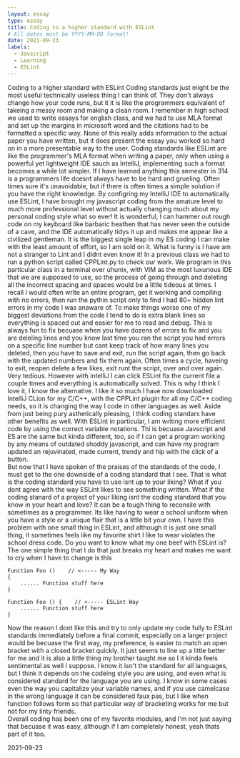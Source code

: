 ```yaml
---
layout: essay
type: essay
title: Coding to a higher standard with ESLint
# All dates must be YYYY-MM-DD format!
date: 2021-09-23
labels:
  - Javscript
  - Learning
  - ESLint
---
```

Coding to a higher standard with ESLint
Coding standards just might be the most useful technically useless thing I can think of.  They don't always change how your code runs, but it it is like the programmers equivalent of takeing a messy room and making a clean room.   I remember in high school we used  to write essays for english class, and we had to use MLA format and set up the margins in microsoft word and the citations had to be formatted a specific way.  None of this really adds information to the actual paper you have written, but it does present the essay you worked so hard on in a more presentable way to the user.  Coding standards like ESLint are like the programmer's MLA format when writing a paper, only when using a powerful yet lightweight IDE sauch as IntelliJ, implementing such a format becomes a while lot simpler.
If I have learned anything this semester in 314 is a programmers life doesnt always have to be hard and grueling.  Often times sure it's unavoidable, but if there is often times a simple solution if you have the right knowledge.  By configring my IntelliJ IDE to automatically use ESLint, I have brought my javascript coding from the amature level to much more professional level without actually changing much about my personal coding style what so ever!  It is wonderful, I can hammer out rough code on my keyboard like barbaric heathen that has never seen the outside of a cave, and the IDE automatically tidys it up and makes me appear like a civilized gentleman.  It is the biggest single leap in my ES coding I can make with the least amount of effort, so I am sold on it.
What is funny is I have am not a stranger to Lint and I didnt even know it!  In a previous class we had to run a python script called CPPLint.py to check our work.  We program in this particular class in a terminal over uhunix, with VIM as the most luxurious IDE that we are supposed to use, so the process of going through and deleting all the incorrect spacing and spaces would be a little tideous at times.  I recall I would often write an entire program, get it working and compiling with no errors, then run the pythin script only to find I had 80+ hidden lint errors in my code I was anaware of.  To make things worse one of my biggest deviations from the code I tend to do is extra blank lines so everything is spaced out and easier for me to read and debug.  This is always fun to fix becuase when you have dozens of errors to fix and you are deleling lines and you know last time you ran the script you had errors on a specific line number but cant keep track of how many lines you deleted, then you have to save and exit, run the script again, then go back with the updated numbers and fix them again.  Often times a cycle, haveing to exit, reopen delete a few likes, exit runt the script, over and over again.  Very tedious.
However with intelliJ I can click ESLint fix the current file a couple times and everything is automatically solved.  This is why I think I love it, I know the alternative.  I like it so much I have now downloaded IntelliJ CLion for my C/C++, with the CPPLint plugin for all my C/C++ coding needs, so it is changing the way I code in other languages as well.  Aside from just being pury asthetically pleasing, I think coding standars have other benefits as well.  With ESLint in particular, I am writing more efficient code by using the correct variable notations.  Thi is becuase Javscript and ES are the same but kinda different, too, so if I can get a program working by any means of outdated shoddy javascript, and can have my program updated an rejuvinated,  made current, trendy and hip with the click of a button.  
But now that I have spoken of the praises of the standards of the code, I must get to the one downside of a coding standard that I see.  That is what is the coding standard you have to use isnt up to your liking?  What if you dont agree with the way ESLint likes to see something written.  What if the coding stanard of a project of your liking isnt the coding standard that you know in your heart and love?  It can be a tough thing to reconsile with sometimes as a programmer.  Its like having to wear a school uniform when you have a style or a unique flair that is a little bit your own.  I have this problem with one small thing in ESLint, and although it is just one small thing, it sometimes feels like my favorite shirt I like to wear violates the school dress code. Do you want to know what my one beef with ESLint is?  The one simple thing that I do that just breaks my heart and makes me want to cry when I have to change is this

    Function Foo ()    // <----- My Way
    {
        ...... Function stuff here
    }

    Function Foo () {    // <----- ESLint Way
        ...... Function stuff here
    }

Now the reason I dont like this and try to only  update my code fully to ESLint standards immediately before a final commit, especially on a larger project would be becuase the first way, my preference, is easier to match an open bracket with a closed bracket quickly.  It just seems to line up a little better for me and it is also a little thing my brother taught me so I it kinda feels sentimental as well I suppose.  I know it isn't the standard for all languages, but I think it depends on the codeing style you are using, and even what is considered standard for the language you are using. I know in some cases even the way you capitalize your variable names, and if you use camelcase in the wrong language it can be considered faux pas, but I like when function follows form so that particular way of bracketing works for me but not for my linty friends.  
Overall coding has been one of my favorite modules, and I'm not just saying that becuase it was easy, although if I am completely honest, yeah thats part of it too.

2021-09-23
